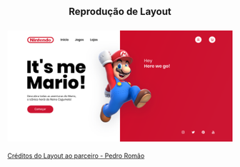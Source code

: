 <h2 align="center">
Reprodução de Layout
</h2>


<h2 align="center" >
    <img width="" src="img/ui-design-super-mario-website-banner-design.png">
</h2>

<a href="https://romaopedro.com/projetos/ui-design-super-mario-website-banner-design/"> Créditos do Layout ao parceiro - Pedro Romão </a>
